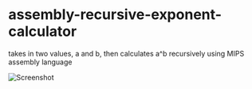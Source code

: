 # assembly-recursive-exponent-calculator
takes in two values, a and b, then calculates a^b recursively
using MIPS assembly language

![Screenshot](https://github.com/luke-ols0/assembly-recursive-exponent-calculator/blob/master/screenshot.png?raw=true)
